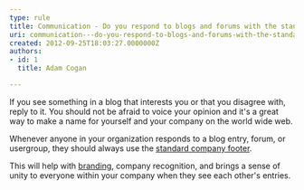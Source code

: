 ```yaml
---
type: rule
title: Communication - Do you respond to blogs and forums with the standard footer?
uri: communication---do-you-respond-to-blogs-and-forums-with-the-standard-footer
created: 2012-09-25T18:03:27.0000000Z
authors:
- id: 1
  title: Adam Cogan

---
```




<span class='intro'> <p>
                    If you see something in a blog that interests you or that you disagree with, reply
                    to it. You should not be afraid to voice your opinion and it's a great way to make
                    a name for yourself and your company on the world wide web.
                </p> </span>

<p>
                    Whenever anyone in your organization responds to a blog entry, forum, or usergroup,
                    they should always use the <a href="http&#58;//www.ssw.com.au/ssw/standards/rules/RulesToBetterBranding.aspx#EmailSignatures">
                        standard company footer</a>.
                </p>
                <p>
                    This will help with <a href="http&#58;//www.ssw.com.au/ssw/standards/rules/RulesToBetterBranding.aspx">branding</a>,
                    company recognition, and brings a sense of unity to everyone within your company
                    when they see each other's entries.
                </p>


